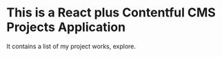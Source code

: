 # This is a React plus Contentful CMS Projects Application

It contains a list of my project works, explore.
